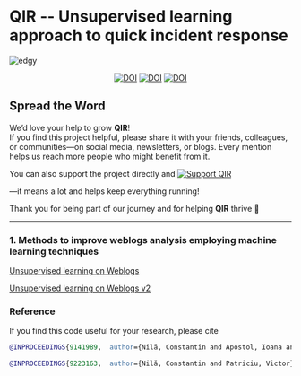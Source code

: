 # QIR -- Unsupervised learning approach to quick incident response

![edgy](https://github.com/ctinnil/QIR/assets/69745175/eb07ce54-630f-4c9f-9741-aaaaf16c5502)

<p align="center">
  <a href="https://doi.org/10.5281/zenodo.4915651"><img src="https://zenodo.org/badge/DOI/10.5281/zenodo.4915651.svg" alt="DOI"></a>
  <a href="https://doi.org/10.1109/COMM48946.2020.9141989"><img src="https://img.shields.io/badge/DOI-10.1109%2FCOMM48946.2020.9141989-blue" alt="DOI"></a>
  <a href="https://doi.org/10.1109/ECAI50035.2020.9223163"><img src="https://img.shields.io/badge/DOI-10.1109%2FECAI50035.2020.9223163-blue" alt="DOI"></a>
</p>

## Spread the Word 

We’d love your help to grow **QIR**!  
If you find this project helpful, please share it with your friends, colleagues, or communities—on social media, newsletters, or blogs. Every mention helps us reach more people who might benefit from it.

You can also support the project directly and [![Support QIR](https://img.shields.io/badge/Buy%20Me%20a%20Coffee-yellow?style=for-the-badge&logo=buy-me-a-coffee&logoColor=black)](https://buymeacoffee.com/ctinnil)

 —it means a lot and helps keep everything running!

Thank you for being part of our journey and for helping **QIR** thrive 🚀

---


### 1. Methods to improve weblogs analysis employing machine learning techniques

[Unsupervised learning on Weblogs](https://github.com/ctinnil/QIR/blob/master/unsupervised-learning-on-web-logs.ipynb)

[Unsupervised learning on Weblogs v2](https://github.com/ctinnil/QIR/blob/master/unsupervised-learning-on-web-logs-v2.ipynb)

### Reference

If you find this code useful for your research, please cite

```BibTex
@INPROCEEDINGS{9141989,  author={Nilă, Constantin and Apostol, Ioana and Patriciu, Victor},  booktitle={2020 13th International Conference on Communications (COMM)},   title={Machine learning approach to quick incident response},   year={2020},  volume={},  number={},  pages={291-296},  doi={10.1109/COMM48946.2020.9141989}}
```
```BibTex
@INPROCEEDINGS{9223163,  author={Nilă, Constantin and Patriciu, Victor},  booktitle={2020 12th International Conference on Electronics, Computers and Artificial Intelligence (ECAI)},   title={Taking advantage of unsupervised learning in incident response},   year={2020},  volume={},  number={},  pages={1-6},  doi={10.1109/ECAI50035.2020.9223163}}
```

